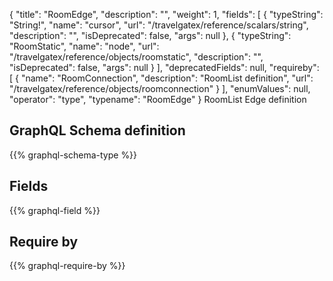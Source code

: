 {
  "title": "RoomEdge",
  "description": "",
  "weight": 1,
  "fields": [
    {
      "typeString": "String!",
      "name": "cursor",
      "url": "/travelgatex/reference/scalars/string",
      "description": "",
      "isDeprecated": false,
      "args": null
    },
    {
      "typeString": "RoomStatic",
      "name": "node",
      "url": "/travelgatex/reference/objects/roomstatic",
      "description": "",
      "isDeprecated": false,
      "args": null
    }
  ],
  "deprecatedFields": null,
  "requireby": [
    {
      "name": "RoomConnection",
      "description": "RoomList definition",
      "url": "/travelgatex/reference/objects/roomconnection"
    }
  ],
  "enumValues": null,
  "operator": "type",
  "typename": "RoomEdge"
}
RoomList Edge definition
## GraphQL Schema definition

{{% graphql-schema-type %}}

## Fields

{{% graphql-field %}}

## Require by

{{% graphql-require-by %}}
